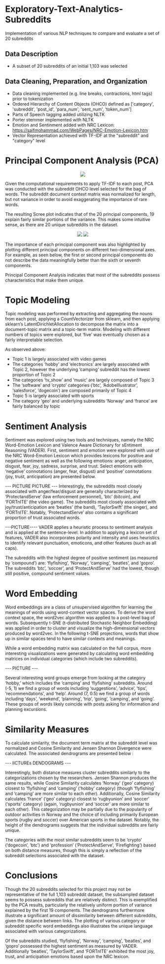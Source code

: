 
# Exploratory-Text-Analytics-Subreddits
Implementation of various NLP techniques to compare and evaluate a set of 20 subreddits

## Data Description
* A subset of 20 subreddits of an initial 1,103 was selected

## Data Cleaning, Preparation, and Organization
* Data cleaning implemented (e.g. line breaks, contractions, html tags) prior to tokenization
* Ordered Hierarchy of Content Objects (OHCO) defined as ['category', 'subreddit', 'post_id', 'para_num', 'sent_num', 'token_num']
* Parts of Speech tagging added utilizing NLTK
* Porter stemmer implemented with NLTK
* Emotion and Sentinment added with NRC Lexicon: https://saifmohammad.com/WebPages/NRC-Emotion-Lexicon.htm
* Vector Representation achieved with TF-IDF at the "subreddit" and "category" level

# Principal Component Analysis (PCA)

<p align="center">
  <img src="https://github.com/johnleraas/Exploratory-Text-Analytics-Subreddits/blob/main/ScreePlot.png">
</p>

Given the computational requirements to apply TF-IDF to each post, PCA was conducted with the subreddit OHCO level selected for the bag of words. The subreddit document context matrix was normalized for length, but not variance in order to avoid exaggerating the importance of rare words.

The resulting Scree plot indicates that of the 20 principal components, 19 explain fairly similar portions of the variance. This makes some intuitive sense, as there are 20 unique subreddits in the dataset. 

<p align="center">
  <img src="https://github.com/johnleraas/Exploratory-Text-Analytics-Subreddits/blob/main/PC0_PC1.png"> 
  <img src="https://github.com/johnleraas/Exploratory-Text-Analytics-Subreddits/blob/main/PC6_PC7.png">
</p>

The importance of each principal component was also highlighted by plotting different principal components on different two-dimensional axes. For example, as seen below, the first or second principal components do not describe the data meaningfully better than the sixth or seventh components.

Principal Component Analysis indicates that most of the subreddits possess characteristics that make them unique.

# Topic Modeling

Topic modeling was performed by extracting and aggregating the nouns from each post, applying a CountVectorizer from sklearn, and then applying sklearn’s LatentDirichletAllocation to decompose the matrix into a document-topic matrix and a topic-term matrix. Modeling with different numbers of topics were explored, but ‘five’ was eventually chosen as a fairly interpretable selection.


As observed above:
* Topic 1 is largely associated with video games
* The categories ‘hobby’ and ‘electronics’ are largely associated with Topic 2, however the underlying ‘camping’ subreddit has the lowest proportion of Topic 2
* The categories ‘tv_show’ and ‘music’ are largely composed of Topic 3
* The ‘software’ and ‘crypto’ categories (‘btc’, ‘AdobeIllustrator’, ‘salesforce’, ‘dogecoin’) are composed primarily of Topic 4
* Topic 5 is largely associated with sports
* The category ‘geo’ and underlying subreddits ‘Norway’ and ‘france’ are fairly balanced by topic

# Sentiment Analysis

Sentiment was explored using two tools and techniques, namely the NRC Word-Emotion Lexicon and Valence Aware Dictionary for sEntiment Reasoning (VADER). First, sentiment and emotion were explored with use of the NRC Word-Emotion Lexicon which provides lexicons for positive and negative sentiment as well as the following emotions: anger, anticipation, disgust, fear, joy, sadness, surprise, and trust. Select emotions with ‘negative’ connotations (anger, fear, disgust) and ‘positive’ connotations (joy, trust, anticipation) are presented below.

--- PICTURE
PICTURE ---
Interestingly, the subreddits most closely associated with anger/fear/disgust are generally characterized by ‘ProtectandServe’ (law enforcement personnel), ‘btc’ (bitcoin), and ‘FORTnITE’ (the video game). The subreddits most closely associated with joy/trust/anticipation are ‘beatles’ (the band), ‘TaylorSwift’ (the singer), and ‘FORTnITE’. Notably, ‘ProtectandServe’ also contains a significant proportion of trust associated words. 

---PICTURE----
VADER applies a heuristic process to sentiment analysis and is applied at the sentence-level. In addition to applying a lexicon set of features, VADER also incorporates polarity and intensity and uses heuristics to identify relevant punctuation, emoticons, and other features (such as all caps).

The subreddits with the highest degree of positive sentiment (as measured by ‘compound’) are: ‘flyfishing’, ‘Norway’, ‘camping’, ‘beatles’, and ‘gopro’. The subreddits ‘btc’, ‘soccer’, and ‘ProtectAndServe’ had the lowest, though still positive, compound sentiment values.

# Word Embedding
Word embeddings are a class of unsupervised algorithm for learning the meanings of words using word-context vector spaces. To derive the word context space, the word2vec algorithm was applied to a post-level bag of words. Subsequently t-SNE (t-distributed Stochastic Neighbor Embedding) was applied in order to cluster and visualize the high-dimensional vectors produced by word2vec. In the following t-SNE projections, words that show up in similar spaces tend to have similar contexts and meanings. 

While a word embedding matrix was calculated on the full corpus, more interesting visualizations were generated by calculating word embedding matrices on individual categories (which include two subreddits).

--- PICTURE ---

Several interesting word groups emerge from looking at the category ‘hobby,’ which includes the ‘camping’ and ‘flyfishing’ subreddits. Around (-5, 1) we find a group of words including ‘suggestions’, ‘advice’, ‘tips’, ‘recommendations’, and ‘help’. Around (7, 0.5) we find a group of words including ‘days’, ‘weekend’, ‘planning’, ‘trip’, ‘going’, ‘camping’, and ‘going’. These groups of words likely coincide with posts asking for information and planning excursions.

 # Similarity Measures
 
To calculate similarity, the document term matrix at the subreddit level was normalized and Cosine Similarity and Jensen Shannon Divergence were calculated. The associated dendrograms are presented below :

--- IICTUREs DENDOGRAMS ---

Interestingly, both distance measures cluster subreddits similarly to the categorizations chosen by the researchers. Jensen Shannon produces the same results, while Cosine Similarity calculates  ‘Norway’ (‘geo’ category)  closest to ‘flyfishing’ and ‘camping’ (‘hobby’ category) (though ‘flyfishing’ and ‘camping’ are more similar to each other). Additionally, Cosine Similarity calculates ‘france’ (‘geo’ category) closest to ‘rugbyunion’ and ‘soccer’ (‘sports’ category) (again, ‘rugbyunion’ and ‘soccer’ are more similar to each other). This categorization may be partially due to the popularity of outdoor activities in Norway and the choice of including primarily European sports (rugby and soccer) over American sports in the dataset. Notably, the height of the dendrograms suggests that the individual subreddits are fairly unique. 

The categories with the most similar subreddits seem to be ‘crypto’ (‘dogecoin’, ‘btc’) and ‘profession’ (‘ProtectAndServe’, ‘Firefighting’) based on both distance measures, though this is simply a reflection of the subreddit selections associated with the dataset.

# Conclusions

Though the 20 subreddits selected for this project may not be representative of the full 1,103 subreddit dataset, the subsampled dataset seems to possess subreddits that are relatively distinct. This is exemplified by the PCA results, particularly the relatively uniform portion of variance explained by the first 19 components. The dendrograms furthermore illustrate a significant amount of dissimilarity between different subreddits, given the distance between links. The plotting of various category or subreddit specific word embeddings also illustrates the unique language associated with various categorizations. 

Of the subreddits studied, ‘flyfishing’, ‘Norway’, ‘camping’, ‘beatles’, and ‘gopro’ possessed the highest sentiment as measured by VADER. Additionally ‘beatles’, ‘TaylorSwift’, and ‘FORTnITE’ exhibited the most joy, trust, and anticipation emotions based upon the NRC lexicon.
